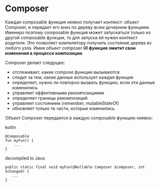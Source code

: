 # Composer

Каждая composable функция неявно получает контекст: объект Composer, и передает его вниз по дереву всем дочерним функциям. Именнро поэтому composable функция может запускаться только из другой composable функции, тк для запуска ей нужен контекст родителя. Это позволяет компилятору получить состояние дерева из любого узла. Имея объект composer **UI функция эмитит свои изменения в процессе композиции.**

Composer делает следущее:
- отслеживает, какие compose функции вызываются
- следит за тем, какие данные использует каждая функция
- определяет, нужно ли повторно вызвать функцию, если эти данные изменились
- управляет эффективными рекомпозициями
- определяет границы рекомпозиций
- управляет состоянием (remember, mutableStateOf)
- обновляет только те части, которые изменились


Объект Composer передается в каждую composable функцию неявно:

kotlin
```
@Composable
fun myFun() {
    ...
}

```
decompiled to Java
```
public static final void myFun(@Nullable Composer $composer, int $changed) {
   ...
}
```